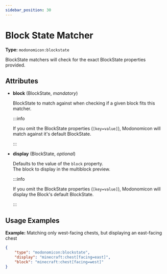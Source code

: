 ```yaml
---
sidebar_position: 30
---
```



# Block State Matcher

**Type:** `modonomicon:blockstate`

BlockState matchers will check for the exact BlockState properties provided.

## Attributes

* **block** (BlockState, _mandatory_)

  BlockState to match against when checking if a given block fits this matcher.

  :::info

  If you omit the BlockState properties (`[key=value]`), Modonomicon will match against it's default BlockState. 

  :::

* **display** (BlockState, _optional_)

  Defaults to the value of the `block` property.   
  The block to display in the multiblock preview. 

  :::info

  If you omit the BlockState properties (`[key=value]`), Modonomicon will display the Block's default BlockState.

  :::


## Usage Examples

**Example:** Matching only west-facing chests, but displaying an east-facing chest

```json
{
    "type": "modonomicon:blockstate",
    "display": "minecraft:chest[facing=east]",
    "block": "minecraft:chest[facing=west]"
}
``` 

